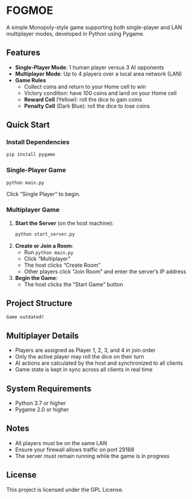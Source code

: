 # FOGMOE

A simple Monopoly-style game supporting both single-player and LAN multiplayer modes, developed in Python using Pygame.

## Features

- **Single-Player Mode**: 1 human player versus 3 AI opponents  
- **Multiplayer Mode**: Up to 4 players over a local area network (LAN)  
- **Game Rules**  
  - Collect coins and return to your Home cell to win  
  - Victory condition: have 100 coins and land on your Home cell  
  - **Reward Cell** (Yellow): roll the dice to gain coins  
  - **Penalty Cell** (Dark Blue): roll the dice to lose coins  

## Quick Start

### Install Dependencies

```bash
pip install pygame
```

### Single-Player Game

```bash
python main.py
```

Click “Single Player” to begin.

### Multiplayer Game

1. **Start the Server** (on the host machine):
   ```bash
   python start_server.py
   ```
2. **Create or Join a Room**:
   - Run `python main.py`
   - Click “Multiplayer”
   - The host clicks “Create Room”
   - Other players click “Join Room” and enter the server’s IP address
3. **Begin the Game**:
   - The host clicks the “Start Game” button

## Project Structure

```
Game outdated!
```

## Multiplayer Details

- Players are assigned as Player 1, 2, 3, and 4 in join order  
- Only the active player may roll the dice on their turn  
- AI actions are calculated by the host and synchronized to all clients  
- Game state is kept in sync across all clients in real time  

## System Requirements

- Python 3.7 or higher  
- Pygame 2.0 or higher  

## Notes

- All players must be on the same LAN  
- Ensure your firewall allows traffic on port 29188  
- The server must remain running while the game is in progress  

## License

This project is licensed under the GPL License.  
